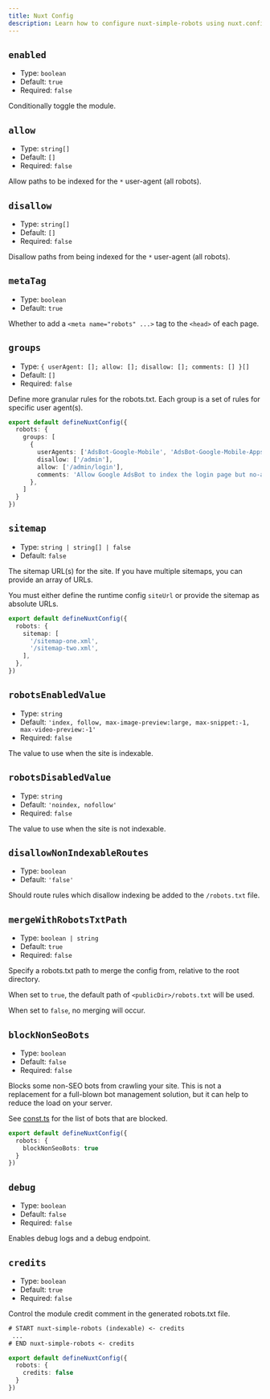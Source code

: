 ```yaml
---
title: Nuxt Config
description: Learn how to configure nuxt-simple-robots using nuxt.config.
---
```


## `enabled`

- Type: `boolean`
- Default: `true`
- Required: `false`

Conditionally toggle the module.

## `allow`

- Type: `string[]`
- Default: `[]`
- Required: `false`

Allow paths to be indexed for the `*` user-agent (all robots).

## `disallow`

- Type: `string[]`
- Default: `[]`
- Required: `false`

Disallow paths from being indexed for the `*` user-agent (all robots).

## `metaTag`

- Type: `boolean`
- Default: `true`

Whether to add a `<meta name="robots" ...>` tag to the `<head>` of each page.

## `groups`

- Type: `{ userAgent: []; allow: []; disallow: []; comments: [] }[]`
- Default: `[]`
- Required: `false`

Define more granular rules for the robots.txt. Each group is a set of rules for specific user agent(s).

```ts
export default defineNuxtConfig({
  robots: {
    groups: [
      {
        userAgents: ['AdsBot-Google-Mobile', 'AdsBot-Google-Mobile-Apps'],
        disallow: ['/admin'],
        allow: ['/admin/login'],
        comments: 'Allow Google AdsBot to index the login page but no-admin pages'
      },
    ]
  }
})
```

## `sitemap`

- Type: `string | string[] | false`
- Default: `false`

The sitemap URL(s) for the site. If you have multiple sitemaps, you can provide an array of URLs.

You must either define the runtime config `siteUrl` or provide the sitemap as absolute URLs.

```ts
export default defineNuxtConfig({
  robots: {
    sitemap: [
      '/sitemap-one.xml',
      '/sitemap-two.xml',
    ],
  },
})
```

## `robotsEnabledValue`

- Type: `string`
- Default: `'index, follow, max-image-preview:large, max-snippet:-1, max-video-preview:-1'`
- Required: `false`

The value to use when the site is indexable.

## `robotsDisabledValue`

- Type: `string`
- Default: `'noindex, nofollow'`
- Required: `false`

The value to use when the site is not indexable.

## `disallowNonIndexableRoutes`

- Type: `boolean`
- Default: `'false'`

Should route rules which disallow indexing be added to the `/robots.txt` file.

## `mergeWithRobotsTxtPath`

- Type: `boolean | string`
- Default: `true`
- Required: `false`

Specify a robots.txt path to merge the config from, relative to the root directory.

When set to `true`, the default path of `<publicDir>/robots.txt` will be used.

When set to `false`, no merging will occur.

## `blockNonSeoBots`

- Type: `boolean`
- Default: `false`
- Required: `false`

Blocks some non-SEO bots from crawling your site. This is not a replacement for a full-blown bot management solution, but it can help to reduce the load on your server.

See [const.ts](https://github.com/harlan-zw/nuxt-simple-robots/blob/main/src/const.ts#L6) for the list of bots that are blocked.

```ts
export default defineNuxtConfig({
  robots: {
    blockNonSeoBots: true
  }
})
```

## `debug`

- Type: `boolean`
- Default: `false`
- Required: `false`

Enables debug logs and a debug endpoint.

## `credits`

- Type: `boolean`
- Default: `true`
- Required: `false`

Control the module credit comment in the generated robots.txt file.

```txt
# START nuxt-simple-robots (indexable) <- credits
 ...
# END nuxt-simple-robots <- credits
```

```ts
export default defineNuxtConfig({
  robots: {
    credits: false
  }
})
```
